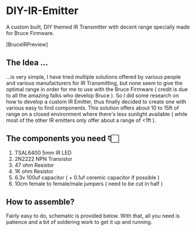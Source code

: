# DIY-IR-Emitter
A custom built, DIY themed IR Transmitter with decent range specially made for Bruce Firmware.

[BruceIRPreview]


## The Idea ...

...is very simple, I have tried multiple solutions offered by various people and various manufacturers for IR Transmitting, but none seem to give the optimal range in order for me to use with the Bruce Firmware ( credit is due to all the amazing falks who develop Bruce ). So I did some research on how to develop a custom IR Emitter, thus finally decided to create one with various easy to find components. This solution offers about 10 to 15ft of range on a closed environment where there's less sunlight available ( while most of the other IR emitters only offer about a range of <1ft ). 


## The components you need 👇🏻

1. TSAL6400 5mm IR LED
2. 2N2222 NPN Transistor
3. 47 ohm Resistor
4. 1K ohm Resistor
5. 6.3v 100uf capacitor ( + 0.1uf ceremic capacitor if possible )
6. 10cm female to female/male jumpers ( need to be cut in half )

## How to assemble?

Fairly easy to do, schematic is provided below. With that, all you need is patience and a bit of soldering work to get it up and running.
